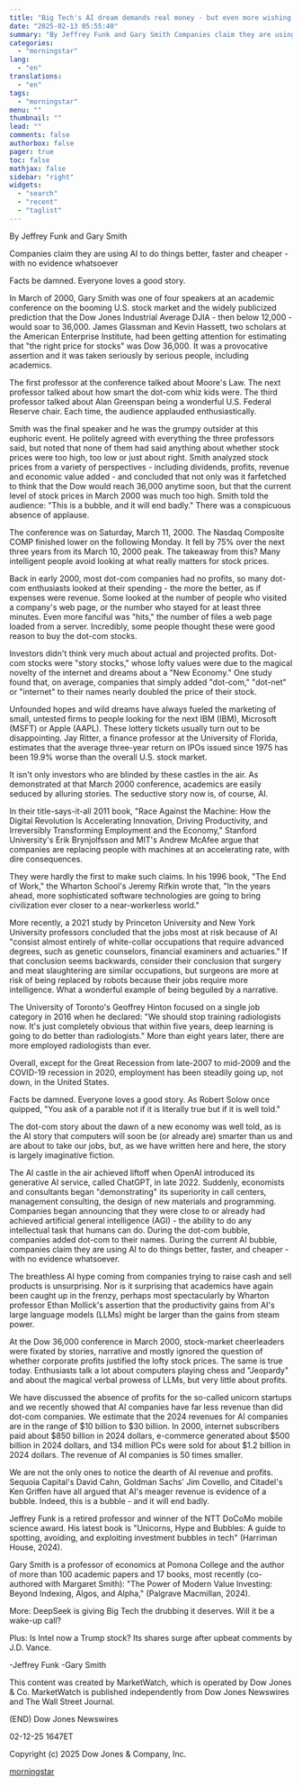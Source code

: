 ```yaml
---
title: "Big Tech's AI dream demands real money - but even more wishing and hoping"
date: "2025-02-13 05:55:40"
summary: "By Jeffrey Funk and Gary Smith Companies claim they are using AI to do things better, faster and cheaper - with no evidence whatsoever Facts be damned. Everyone loves a good story. In March of 2000, Gary Smith was one of four speakers at an academic conference on the booming..."
categories:
  - "morningstar"
lang:
  - "en"
translations:
  - "en"
tags:
  - "morningstar"
menu: ""
thumbnail: ""
lead: ""
comments: false
authorbox: false
pager: true
toc: false
mathjax: false
sidebar: "right"
widgets:
  - "search"
  - "recent"
  - "taglist"
---
```


By Jeffrey Funk and Gary Smith

Companies claim they are using AI to do things better, faster and cheaper - with no evidence whatsoever

Facts be damned. Everyone loves a good story.

In March of 2000, Gary Smith was one of four speakers at an academic conference on the booming U.S. stock market and the widely publicized prediction that the Dow Jones Industrial Average DJIA - then below 12,000 - would soar to 36,000. James Glassman and Kevin Hassett, two scholars at the American Enterprise Institute, had been getting attention for estimating that "the right price for stocks" was Dow 36,000. It was a provocative assertion and it was taken seriously by serious people, including academics.

The first professor at the conference talked about Moore's Law. The next professor talked about how smart the dot-com whiz kids were. The third professor talked about Alan Greenspan being a wonderful U.S. Federal Reserve chair. Each time, the audience applauded enthusiastically.

Smith was the final speaker and he was the grumpy outsider at this euphoric event. He politely agreed with everything the three professors said, but noted that none of them had said anything about whether stock prices were too high, too low or just about right. Smith analyzed stock prices from a variety of perspectives - including dividends, profits, revenue and economic value added - and concluded that not only was it farfetched to think that the Dow would reach 36,000 anytime soon, but that the current level of stock prices in March 2000 was much too high. Smith told the audience: "This is a bubble, and it will end badly." There was a conspicuous absence of applause.

The conference was on Saturday, March 11, 2000. The Nasdaq Composite COMP finished lower on the following Monday. It fell by 75% over the next three years from its March 10, 2000 peak. The takeaway from this? Many intelligent people avoid looking at what really matters for stock prices.

Back in early 2000, most dot-com companies had no profits, so many dot-com enthusiasts looked at their spending - the more the better, as if expenses were revenue. Some looked at the number of people who visited a company's web page, or the number who stayed for at least three minutes. Even more fanciful was "hits," the number of files a web page loaded from a server. Incredibly, some people thought these were good reason to buy the dot-com stocks.

Investors didn't think very much about actual and projected profits. Dot-com stocks were "story stocks," whose lofty values were due to the magical novelty of the internet and dreams about a "New Economy." One study found that, on average, companies that simply added "dot-com," "dot-net" or "internet" to their names nearly doubled the price of their stock.

Unfounded hopes and wild dreams have always fueled the marketing of small, untested firms to people looking for the next IBM (IBM), Microsoft (MSFT) or Apple (AAPL). These lottery tickets usually turn out to be disappointing. Jay Ritter, a finance professor at the University of Florida, estimates that the average three-year return on IPOs issued since 1975 has been 19.9% worse than the overall U.S. stock market.

It isn't only investors who are blinded by these castles in the air. As demonstrated at that March 2000 conference, academics are easily seduced by alluring stories. The seductive story now is, of course, AI.

In their title-says-it-all 2011 book, "Race Against the Machine: How the Digital Revolution Is Accelerating Innovation, Driving Productivity, and Irreversibly Transforming Employment and the Economy," Stanford University's Erik Brynjolfsson and MIT's Andrew McAfee argue that companies are replacing people with machines at an accelerating rate, with dire consequences.

They were hardly the first to make such claims. In his 1996 book, "The End of Work," the Wharton School's Jeremy Rifkin wrote that, "In the years ahead, more sophisticated software technologies are going to bring civilization ever closer to a near-workerless world."

More recently, a 2021 study by Princeton University and New York University professors concluded that the jobs most at risk because of AI "consist almost entirely of white-collar occupations that require advanced degrees, such as genetic counselors, financial examiners and actuaries." If that conclusion seems backwards, consider their conclusion that surgery and meat slaughtering are similar occupations, but surgeons are more at risk of being replaced by robots because their jobs require more intelligence. What a wonderful example of being beguiled by a narrative.

The University of Toronto's Geoffrey Hinton focused on a single job category in 2016 when he declared: "We should stop training radiologists now. It's just completely obvious that within five years, deep learning is going to do better than radiologists." More than eight years later, there are more employed radiologists than ever.

Overall, except for the Great Recession from late-2007 to mid-2009 and the COVID-19 recession in 2020, employment has been steadily going up, not down, in the United States.

Facts be damned. Everyone loves a good story. As Robert Solow once quipped, "You ask of a parable not if it is literally true but if it is well told."

The dot-com story about the dawn of a new economy was well told, as is the AI story that computers will soon be (or already are) smarter than us and are about to take our jobs, but, as we have written here and here, the story is largely imaginative fiction.

The AI castle in the air achieved liftoff when OpenAI introduced its generative AI service, called ChatGPT, in late 2022. Suddenly, economists and consultants began "demonstrating" its superiority in call centers, management consulting, the design of new materials and programming. Companies began announcing that they were close to or already had achieved artificial general intelligence (AGI) - the ability to do any intellectual task that humans can do. During the dot-com bubble, companies added dot-com to their names. During the current AI bubble, companies claim they are using AI to do things better, faster, and cheaper - with no evidence whatsoever.

The breathless AI hype coming from companies trying to raise cash and sell products is unsurprising. Nor is it surprising that academics have again been caught up in the frenzy, perhaps most spectacularly by Wharton professor Ethan Mollick's assertion that the productivity gains from AI's large language models (LLMs) might be larger than the gains from steam power.

At the Dow 36,000 conference in March 2000, stock-market cheerleaders were fixated by stories, narrative and mostly ignored the question of whether corporate profits justified the lofty stock prices. The same is true today. Enthusiasts talk a lot about computers playing chess and "Jeopardy" and about the magical verbal prowess of LLMs, but very little about profits.

We have discussed the absence of profits for the so-called unicorn startups and we recently showed that AI companies have far less revenue than did dot-com companies. We estimate that the 2024 revenues for AI companies are in the range of $10 billion to $30 billion. In 2000, internet subscribers paid about $850 billion in 2024 dollars, e-commerce generated about $500 billion in 2024 dollars, and 134 million PCs were sold for about $1.2 billion in 2024 dollars. The revenue of AI companies is 50 times smaller.

We are not the only ones to notice the dearth of AI revenue and profits. Sequoia Capital's David Cahn, Goldman Sachs' Jim Covello, and Citadel's Ken Griffen have all argued that AI's meager revenue is evidence of a bubble. Indeed, this is a bubble - and it will end badly.

Jeffrey Funk is a retired professor and winner of the NTT DoCoMo mobile science award. His latest book is "Unicorns, Hype and Bubbles: A guide to spotting, avoiding, and exploiting investment bubbles in tech" (Harriman House, 2024).

Gary Smith is a professor of economics at Pomona College and the author of more than 100 academic papers and 17 books, most recently (co-authored with Margaret Smith): "The Power of Modern Value Investing: Beyond Indexing, Algos, and Alpha," (Palgrave Macmillan, 2024).

More: DeepSeek is giving Big Tech the drubbing it deserves. Will it be a wake-up call?

Plus: Is Intel now a Trump stock? Its shares surge after upbeat comments by J.D. Vance.

-Jeffrey Funk -Gary Smith

This content was created by MarketWatch, which is operated by Dow Jones & Co. MarketWatch is published independently from Dow Jones Newswires and The Wall Street Journal.

(END) Dow Jones Newswires

02-12-25 1647ET

Copyright (c) 2025 Dow Jones & Company, Inc.

[morningstar](https://www.morningstar.com/news/marketwatch/20250212393/big-techs-ai-dream-demands-real-money-but-even-more-wishing-and-hoping)
